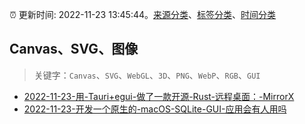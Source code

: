:alarm_clock: 更新时间: 2022-11-23 13:45:44。[来源分类](../README.md)、[标签分类](../TAGS.md)、[时间分类](../TIMELINE.md)

## Canvas、SVG、图像


> 关键字：`Canvas`、`SVG`、`WebGL`、`3D`、`PNG`、`WebP`、`RGB`、`GUI`



- [2022-11-23-用-Tauri+egui-做了一款开源-Rust-远程桌面：-MirrorX](https://www.v2ex.com/t/897427) 
- [2022-11-23-开发一个原生的-macOS-SQLite-GUI-应用会有人用吗](https://www.v2ex.com/t/897413) 